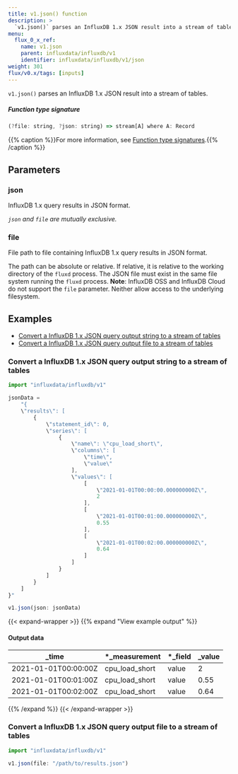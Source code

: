 ```yaml
---
title: v1.json() function
description: >
  `v1.json()` parses an InfluxDB 1.x JSON result into a stream of tables.
menu:
  flux_0_x_ref:
    name: v1.json
    parent: influxdata/influxdb/v1
    identifier: influxdata/influxdb/v1/json
weight: 301
flux/v0.x/tags: [inputs]
---
```


<!------------------------------------------------------------------------------

IMPORTANT: This page was generated from comments in the Flux source code. Any
edits made directly to this page will be overwritten the next time the
documentation is generated. 

To make updates to this documentation, update the function comments above the
function definition in the Flux source code:

https://github.com/influxdata/flux/blob/master/stdlib/influxdata/influxdb/v1/v1.flux#L93-L93

Contributing to Flux: https://github.com/influxdata/flux#contributing
Fluxdoc syntax: https://github.com/influxdata/flux/blob/master/docs/fluxdoc.md

------------------------------------------------------------------------------->

`v1.json()` parses an InfluxDB 1.x JSON result into a stream of tables.



##### Function type signature

```js
(?file: string, ?json: string) => stream[A] where A: Record
```

{{% caption %}}For more information, see [Function type signatures](/flux/v0.x/function-type-signatures/).{{% /caption %}}

## Parameters

### json

InfluxDB 1.x query results in JSON format.

_`json` and `file` are mutually exclusive._

### file

File path to file containing InfluxDB 1.x query results in JSON format.

The path can be absolute or relative.
If relative, it is relative to the working directory of the `fluxd` process.
The JSON file must exist in the same file system running the `fluxd` process.
**Note**: InfluxDB OSS and InfluxDB Cloud do not support the `file` parameter.
Neither allow access to the underlying filesystem.


## Examples

- [Convert a InfluxDB 1.x JSON query output string to a stream of tables](#convert-a-influxdb-1x-json-query-output-string-to-a-stream-of-tables)
- [Convert a InfluxDB 1.x JSON query output file to a stream of tables](#convert-a-influxdb-1x-json-query-output-file-to-a-stream-of-tables)

### Convert a InfluxDB 1.x JSON query output string to a stream of tables

```js
import "influxdata/influxdb/v1"

jsonData =
    "{
    \"results\": [
        {
            \"statement_id\": 0,
            \"series\": [
                {
                    \"name\": \"cpu_load_short\",
                    \"columns\": [
                        \"time\",
                        \"value\"
                    ],
                    \"values\": [
                        [
                            \"2021-01-01T00:00:00.000000000Z\",
                            2
                        ],
                        [
                            \"2021-01-01T00:01:00.000000000Z\",
                            0.55
                        ],
                        [
                            \"2021-01-01T00:02:00.000000000Z\",
                            0.64
                        ]
                    ]
                }
            ]
        }
    ]
}"

v1.json(json: jsonData)

```

{{< expand-wrapper >}}
{{% expand "View example output" %}}

#### Output data

| _time                | *_measurement  | *_field | _value  |
| -------------------- | -------------- | ------- | ------- |
| 2021-01-01T00:00:00Z | cpu_load_short | value   | 2       |
| 2021-01-01T00:01:00Z | cpu_load_short | value   | 0.55    |
| 2021-01-01T00:02:00Z | cpu_load_short | value   | 0.64    |

{{% /expand %}}
{{< /expand-wrapper >}}

### Convert a InfluxDB 1.x JSON query output file to a stream of tables

```js
import "influxdata/influxdb/v1"

v1.json(file: "/path/to/results.json")

```

